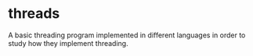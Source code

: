 # threads
A basic threading program implemented in different languages in order to study how they implement threading.
